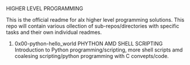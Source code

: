 HIGHER LEVEL PROGRAMMING

This is the official readme for alx higher level programming solutions.
This repo will contain various ollection of sub-repos/directories with specific
tasks and their own individual readmes.

1. 0x00-python-hello_world
PHYTHON AMD SHELL SCRIPTING
Introduction to Python programming/scripting, more shell scripts amd coalesing
scripting/python programming with C convepts/code.